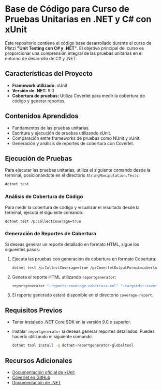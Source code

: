 # Base de Código para Curso de Pruebas Unitarias en .NET y C# con xUnit

Este repositorio contiene el código base desarrollado durante el curso de Platzi **"Unit Testing con C# y .NET"**. El objetivo principal del curso es proporcionar una comprensión integral de las pruebas unitarias en el entorno de desarrollo de C# y .NET.

## Características del Proyecto

- **Framework utilizado:** xUnit
- **Versión de .NET:** 9.0
- **Cobertura de pruebas:** Utiliza Coverlet para medir la cobertura de código y generar reportes.

## Contenidos Aprendidos

- Fundamentos de las pruebas unitarias.
- Escritura y ejecución de pruebas utilizando xUnit.
- Comparación entre frameworks de pruebas como NUnit y xUnit.
- Generación y análisis de reportes de cobertura con Coverlet.

## Ejecución de Pruebas

Para ejecutar las pruebas unitarias, utiliza el siguiente comando desde la terminal, posicionándote en el directorio `StringManipulation.Tests`:

```bash
dotnet test
```

### Análisis de Cobertura de Código

Para medir la cobertura de código y visualizar el resultado desde la terminal, ejecuta el siguiente comando:

```bash
dotnet test /p:CollectCoverage=true
```

### Generación de Reportes de Cobertura

Si deseas generar un reporte detallado en formato HTML, sigue los siguientes pasos:

1. Ejecuta las pruebas con generación de cobertura en formato Cobertura:

    ```bash
    dotnet test /p:CollectCoverage=true /p:CoverletOutputFormat=cobertura
    ```

2. Genera el reporte HTML utilizando `reportgenerator`:

    ```bash
    reportgenerator "-reports:coverage.cobertura.xml" "-targetdir:coverage-report" -reporttypes:html
    ```

3. El reporte generado estará disponible en el directorio `coverage-report`.

## Requisitos Previos

- Tener instalado .NET Core SDK en la versión 9.0 o superior.
- Instalar `reportgenerator` si deseas generar reportes detallados. Puedes hacerlo utilizando el siguiente comando:

    ```bash
    dotnet tool install -g dotnet-reportgenerator-globaltool
    ```

## Recursos Adicionales

- [Documentación oficial de xUnit](https://xunit.net/)
- [Coverlet en GitHub](https://github.com/coverlet-coverage/coverlet)
- [Documentación de .NET](https://learn.microsoft.com/dotnet/)
